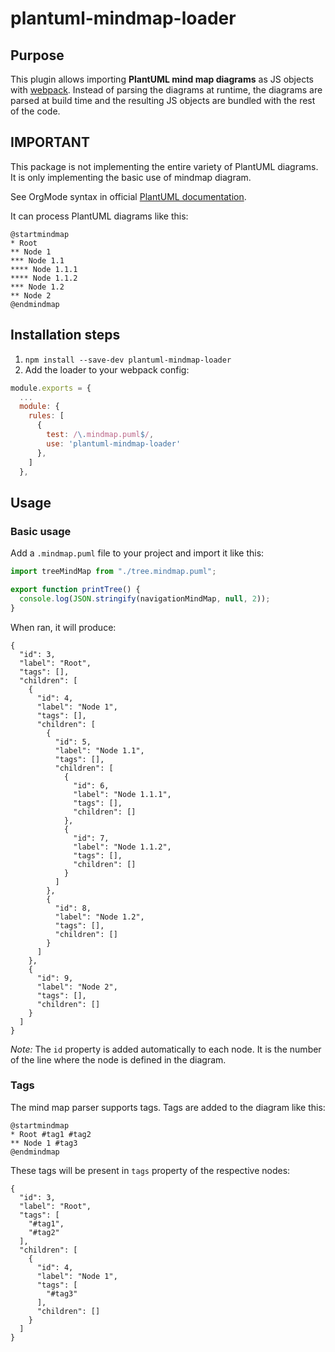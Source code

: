 # plantuml-mindmap-loader

## Purpose

This plugin allows importing **PlantUML mind map diagrams** as JS objects with [webpack](https://webpack.js.org). Instead of parsing the diagrams at runtime, the diagrams are parsed at build time and the resulting JS objects are bundled with the rest of the code.

## IMPORTANT

This package is not implementing the entire variety of PlantUML diagrams. It is only implementing the basic use of mindmap diagram.

See OrgMode syntax in official [PlantUML documentation](https://plantuml.com/mindmap-diagram).

It can process PlantUML diagrams like this:

```
@startmindmap
* Root
** Node 1
*** Node 1.1
**** Node 1.1.1
**** Node 1.1.2
*** Node 1.2
** Node 2
@endmindmap
```

## Installation steps

1. `npm install --save-dev plantuml-mindmap-loader`
2. Add the loader to your webpack config:

```javascript
module.exports = {
  ...
  module: {
    rules: [
      {
        test: /\.mindmap.puml$/,
        use: 'plantuml-mindmap-loader'
      },
    ]
  },
```

## Usage

### Basic usage

Add a `.mindmap.puml` file to your project and import it like this:

```javascript
import treeMindMap from "./tree.mindmap.puml";

export function printTree() {
  console.log(JSON.stringify(navigationMindMap, null, 2));
}
```

When ran, it will produce:

```
{
  "id": 3,
  "label": "Root",
  "tags": [],
  "children": [
    {
      "id": 4,
      "label": "Node 1",
      "tags": [],
      "children": [
        {
          "id": 5,
          "label": "Node 1.1",
          "tags": [],
          "children": [
            {
              "id": 6,
              "label": "Node 1.1.1",
              "tags": [],
              "children": []
            },
            {
              "id": 7,
              "label": "Node 1.1.2",
              "tags": [],
              "children": []
            }
          ]
        },
        {
          "id": 8,
          "label": "Node 1.2",
          "tags": [],
          "children": []
        }
      ]
    },
    {
      "id": 9,
      "label": "Node 2",
      "tags": [],
      "children": []
    }
  ]
}
```

*Note:* The `id` property is added automatically to each node. It is the number of the line where the node is defined in the diagram.

### Tags

The mind map parser supports tags. Tags are added to the diagram like this:

```
@startmindmap
* Root #tag1 #tag2
** Node 1 #tag3
@endmindmap
```

These tags will be present in `tags` property of the respective nodes:

```
{
  "id": 3,
  "label": "Root",
  "tags": [
    "#tag1",
    "#tag2"
  ],
  "children": [
    {
      "id": 4,
      "label": "Node 1",
      "tags": [
        "#tag3"
      ],
      "children": []
    }
  ]
}
```
